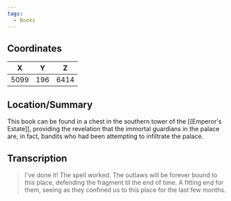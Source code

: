 ```yaml
---
tags:
  - Books
---
```


## Coordinates
| **X** | **Y** | **Z** |
| :---: | :---: | :---: |
| 5099  |  196  | 6414  |

## Location/Summary
This book can be found in a chest in the southern tower of the [[Emperor's Estate]], providing the revelation that the immortal guardians in the palace are, in fact, bandits who had been attempting to infiltrate the palace.

## Transcription
> I've done it! The spell worked. The outlaws will be forever bound to this place, defending the fragment til the end of time. A fitting end for them, seeing as they confined us to this place for the last few months.
